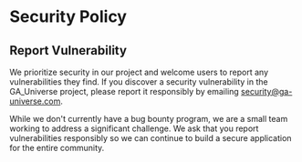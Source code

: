 # Security Policy


## Report Vulnerability

We prioritize security in our project and welcome users to report any vulnerabilities they find. 
If you discover a security vulnerability in the GA_Universe project, please report it responsibly by emailing security@ga-universe.com.


While we don't currently have a bug bounty program, we are a small team working to address a significant challenge. 
We ask that you report vulnerabilities responsibly so we can continue to build a secure application for the entire community.
